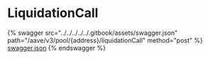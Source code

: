 # LiquidationCall

{% swagger src="../../../../../.gitbook/assets/swagger.json" path="/aave/v3/pool/{address}/liquidationCall" method="post" %}
[swagger.json](../../../../../.gitbook/assets/swagger.json)
{% endswagger %}
